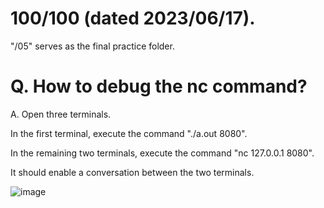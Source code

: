 # 100/100 (dated 2023/06/17).

"/05" serves as the final practice folder.

# Q. How to debug the nc command?

A. Open three terminals.

In the first terminal, execute the command "./a.out 8080".

In the remaining two terminals, execute the command "nc 127.0.0.1 8080".

It should enable a conversation between the two terminals.

![image](https://github.com/syamashi/exam06/assets/60595852/4c4631ee-93ac-4bb7-92d0-4fa19dc9cded)
